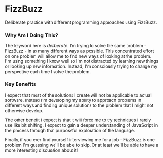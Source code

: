 # FizzBuzz
Deliberate practice with different programming approaches using FizzBuzz.

### Why Am I Doing This?
The keyword here is *deliberate*. I'm trying to solve the same problem - FizzBuzz - in as many different ways as possible. 
This concentrated effort on one problem will allow me to find new ways of looking at the problem. 
I'm using something I know well so I'm not distracted by learning new things or looking up new information. 
Instead, I'm consciously trying to change my perspective each time I solve the problem.

### Key Benefits
I expect that most of the solutions I create will not be applicable to actual software. 
Instead I'm developing my ability to approach problems in different ways and finding 
unique solutions to the problem that I might not otherwise develop.

The other benefit I expect is that it will force me to try techniques I rarely use like bit shifting. 
I expect to gain a deeper understanding of JavaScript in the process through that purposeful 
exploration of the language.

Finally, if you ever find yourself interviewing me for a job - FizzBuzz is one problem I'm guessing we'll be able to skip. 
Or at least we'll be able to have a more interesting discussion about it!
